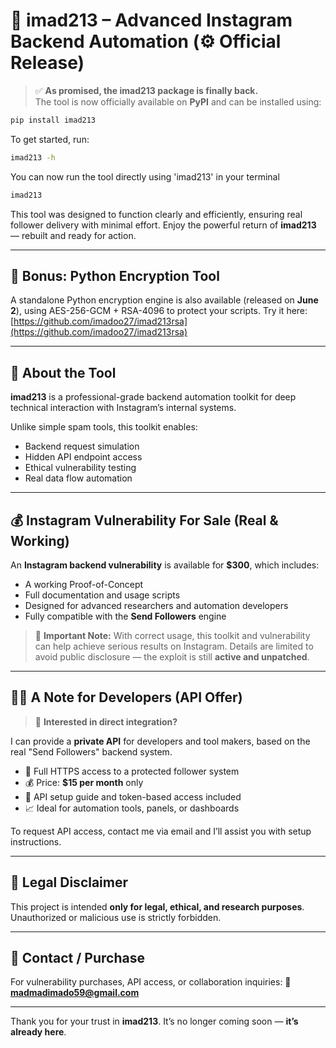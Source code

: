 
# 🧠 imad213 – Advanced Instagram Backend Automation (⚙️ Official Release)

> ✅ **As promised, the imad213 package is finally back.**  
> The tool is now officially available on **PyPI** and can be installed using:

```bash
pip install imad213
````

To get started, run:

```bash
imad213 -h
```

You can now run the tool directly using 'imad213' in your terminal

```bash
imad213
```

This tool was designed to function clearly and efficiently, ensuring real follower delivery with minimal effort.
Enjoy the powerful return of **imad213** — rebuilt and ready for action.

---

## 🔐 Bonus: Python Encryption Tool

A standalone Python encryption engine is also available (released on **June 2**), using AES-256-GCM + RSA-4096 to protect your scripts.
Try it here: [https://github.com/imadoo27/imad213rsa](https://github.com/imadoo27/imad213rsa)

---

## 📌 About the Tool

**imad213** is a professional-grade backend automation toolkit for deep technical interaction with Instagram’s internal systems.

Unlike simple spam tools, this toolkit enables:

* Backend request simulation
* Hidden API endpoint access
* Ethical vulnerability testing
* Real data flow automation

---

## 💰 Instagram Vulnerability For Sale (Real & Working)

An **Instagram backend vulnerability** is available for **\$300**, which includes:

* A working Proof-of-Concept
* Full documentation and usage scripts
* Designed for advanced researchers and automation developers
* Fully compatible with the **Send Followers** engine

> 🧩 **Important Note:**
> With correct usage, this toolkit and vulnerability can help achieve serious results on Instagram.
> Details are limited to avoid public disclosure — the exploit is still **active and unpatched**.

---

## 👨‍💻 A Note for Developers (API Offer)

> 📡 **Interested in direct integration?**

I can provide a **private API** for developers and tool makers, based on the real "Send Followers" backend system.

* 🔐 Full HTTPS access to a protected follower system
* 💰 Price: **\$15 per month** only
* 🔧 API setup guide and token-based access included
* 📈 Ideal for automation tools, panels, or dashboards

To request API access, contact me via email and I’ll assist you with setup instructions.

---

## 🛑 Legal Disclaimer

This project is intended **only for legal, ethical, and research purposes**.
Unauthorized or malicious use is strictly forbidden.

---

## 📩 Contact / Purchase

For vulnerability purchases, API access, or collaboration inquiries:
📧 **[madmadimado59@gmail.com](mailto:madmadimado59@gmail.com)**

---

Thank you for your trust in **imad213**.
It’s no longer coming soon — **it’s already here**.


